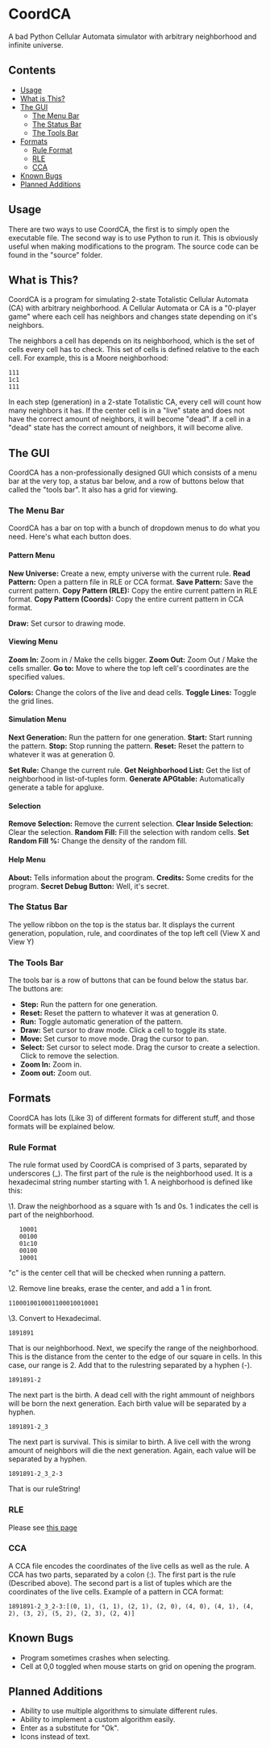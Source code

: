 # CoordCA
A bad Python Cellular Automata simulator with arbitrary neighborhood and infinite universe.

## Contents
* [Usage](#usage)
* [What is This?](#what-is-this)
* [The GUI](#the-gui)
	- [The Menu Bar](#the-menu-bar)
	- [The Status Bar](#the-status-bar)
	- [The Tools Bar](#the-tools-bar)
* [Formats](#formats)
	- [Rule Format](#rule-format)
	- [RLE](#rle)
	- [CCA](#cca)
* [Known Bugs](#known-bugs)
* [Planned Additions](#planned-additions)

## Usage
There are two ways to use CoordCA, the first is to simply open the executable file.
The second way is to use Python to run it. This is obviously useful when making modifications to the program. The source code can be found in the "source" folder.

## What is This?
CoordCA is a program for simulating 2-state Totalistic Cellular Automata (CA) with arbitrary neighborhood.
A Cellular Automata or CA is a "0-player game" where each cell has neighbors and changes state depending
on it's neighbors.

The neighbors a cell has depends on its neighborhood, which is the set of cells every cell has to check.
This set of cells is defined relative to the each cell. For example, this is a Moore neighborhood:
```
111
1c1
111
```
In each step (generation) in a 2-state Totalistic CA, every cell will count how many neighbors it has. 
If the center cell is in a "live" state and does not have the correct amount of neighbors, 
it will become "dead". If a cell in a "dead" state has the correct amount of neighbors, it will become alive.

## The GUI
CoordCA has a non-professionally designed GUI which consists of a menu bar at the very top, a status bar below,
and a row of buttons below that called the "tools bar". It also has a grid for viewing.

### The Menu Bar
CoordCA has a bar on top with a bunch of dropdown menus to do what you need. Here's what each button does.

#### Pattern Menu
**New Universe:** Create a new, empty universe with the current rule.
**Read Pattern:** Open a pattern file in RLE or CCA format.
**Save Pattern:** Save the current pattern.
**Copy Pattern (RLE):** Copy the entire current pattern in RLE format.
**Copy Pattern (Coords):** Copy the entire current pattern in CCA format.

**Draw:** Set cursor to drawing mode.

#### Viewing Menu
**Zoom In:** Zoom in / Make the cells bigger.
**Zoom Out:** Zoom Out / Make the cells smaller.
**Go to:** Move to where the top left cell's coordinates are the specified values.

**Colors:** Change the colors of the live and dead cells.
**Toggle Lines:** Toggle the grid lines.

#### Simulation Menu
**Next Generation:** Run the pattern for one generation.
**Start:** Start running the pattern.
**Stop:** Stop running the pattern.
**Reset:** Reset the pattern to whatever it was at generation 0.

**Set Rule:** Change the current rule.
**Get Neighborhood List:** Get the list of neighborhood in list-of-tuples form.
**Generate APGtable:** Automatically generate a table for apgluxe.

#### Selection
**Remove Selection:** Remove the current selection.
**Clear Inside Selection:** Clear the selection.
**Random Fill:** Fill the selection with random cells.
**Set Random Fill %:** Change the density of the random fill.

#### Help Menu
**About:** Tells information about the program.
**Credits:** Some credits for the program.
**Secret Debug Button:** Well, it's secret.

### The Status Bar
The yellow ribbon on the top is the status bar. 
It displays the current generation, population, rule, and coordinates of the top left cell (View X and View Y)

### The Tools Bar
The tools bar is a row of buttons that can be found below the status bar.
The buttons are:
* **Step:** Run the pattern for one generation.
* **Reset:** Reset the pattern to whatever it was at generation 0.
* **Run:** Toggle automatic generation of the pattern.
* **Draw:** Set cursor to draw mode. Click a cell to toggle its state.
* **Move:** Set cursor to move mode. Drag the cursor to pan.
* **Select:** Set cursor to select mode. Drag the cursor to create a selection. Click to remove the selection.
* **Zoom In:** Zoom in.
* **Zoom out:** Zoom out.

## Formats
CoordCA has lots (Like 3) of different formats for different stuff, and those formats will be explained below.
### Rule Format
The rule format used by CoordCA is comprised of 3 parts, separated by underscores (_).
The first part of the rule is the neighborhood used. It is a hexadecimal string number starting with 1.
A neighborhood is defined like this:

\1. Draw the neighborhood as a square with 1s and 0s.
   1 indicates the cell is part of the neighborhood.
```
   10001
   00100
   01c10
   00100
   10001
```
   "c" is the center cell that will be checked when running a pattern.

\2. Remove line breaks, erase the center, and add a 1 in front.

   ```1100010010001100010010001```
   
\3. Convert to Hexadecimal.

   ```1891891```
   
That is our neighborhood. Next, we specify the range of the neighborhood.
This is the distance from the center to the edge of our square in cells.
In this case, our range is 2. Add that to the rulestring separated by a hyphen (-).

```1891891-2```

The next part is the birth.
A dead cell with the right ammount of neighbors will be born the next generation.
Each birth value will be separated by a hyphen.

```1891891-2_3```

The next part is survival.
This is similar to birth.
A live cell with the wrong amount of neighbors will die the next generation.
Again, each value will be separated by a hyphen.

```1891891-2_3_2-3```

That is our ruleString!

### RLE
Please see [this page](http://www.conwaylife.com/wiki/Rle)

### CCA
A CCA file encodes the coordinates of the live cells as well as the rule.
A CCA has two parts, separated by a colon (:).
The first part is the rule (Described above).
The second part is a list of tuples which are the coordinates of the live cells.
Example of a pattern in CCA format:

```1891891-2_3_2-3:[(0, 1), (1, 1), (2, 1), (2, 0), (4, 0), (4, 1), (4, 2), (3, 2), (5, 2), (2, 3), (2, 4)]```

## Known Bugs
* Program sometimes crashes when selecting.
* Cell at 0,0 toggled when mouse starts on grid on opening the program.

## Planned Additions
* Ability to use multiple algorithms to simulate different rules.
* Ability to implement a custom algorithm easily.
* Enter as a substitute for "Ok".
* Icons instead of text.
